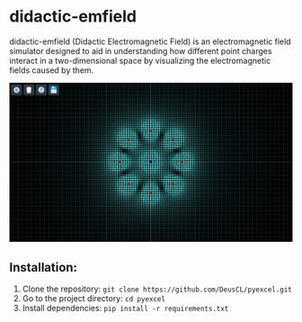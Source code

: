 # didactic-emfield
didactic-emfield (Didactic Electromagnetic Field) is an electromagnetic field simulator designed to aid in understanding how different point charges interact in a two-dimensional space by visualizing the electromagnetic fields caused by them.

![Alt Text](screenshots/04172024233456.png)

## Installation:
1) Clone the repository: `git clone https://github.com/DeusCL/pyexcel.git`
2) Go to the project directory: `cd pyexcel`
3) Install dependencies: `pip install -r requirements.txt`



